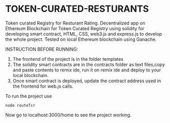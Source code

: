 # TOKEN-CURATED-RESTURANTS
Token curated Registry for Resturant Rating.
Decentralized app on Ethereum Blockchain for Token Curated Registry using solidity for developing smart contract, HTML, CSS, web3.js and express.js to develop the whole project. Tested on local Ethereum blockchain using Ganache.

INSTRUCTION BEFORE RUNNING:
1) The frontend of the project is in the folder templates
2) The solidity smart contracts are in the contracts folder as text files,copy and paste contents to remix ide, run it on remix ide and deploy to your local blockchain.
3) Once smart contract is deployed, update the contract address used in the frontend for web.js calls.

To run the project use

```
node routeTcr
```

Now go to localhost:3000/home to see the project working.
